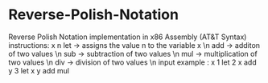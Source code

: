 # Reverse-Polish-Notation
Reverse Polish Notation implementation in x86 Assembly (AT&amp;T Syntax)
instructions: x n let -> assigns the value n to the variable x \n
              add -> additon of two values \n
              sub -> subtraction of two values \n
              mul -> multiplication of two values \n
              div -> division of two values \n
input example : x 1 let 2 x add y 3 let x y add mul


